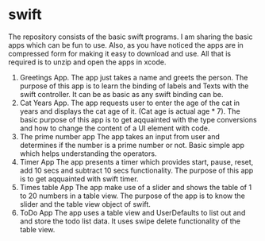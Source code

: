 # swift

The repository consists of the basic swift programs. I am sharing the basic apps which can be fun to use. Also, as you have noticed the apps are in compressed form for making it easy to download and use. All that is required is to unzip and open the apps in xcode.

1. Greetings App. 
  The app just takes a name and greets the person. The purpose of this app is to learn the binding of labels and Texts with     the swift controller. It can be as basic as any swift binding can be.
2. Cat Years App.
  The app requests user to enter the age of the cat in years and displays the cat age of it. (Cat age is actual age * 7). The   basic purpose of this app is to get aqquainted with the type conversions and how to change the content of a UI element with   code. 
3. The prime number app 
   The app takes an input from user and determines if the number is a prime number or not. Basic simple app which helps          understanding the operators.
4. Timer App
   The app presents a timer which provides start, pause, reset, add 10 secs and subtract 10 secs functionality. The purpose of    this app is to get aqquainted with swift timer.
5. Times table App
   The app make use of a slider and shows the table of 1 to 20 numbers in a table view. The purpose of the app is to know the    slider and the table view object of swift.
6. ToDo App 
   The app uses a table view and UserDefaults to list out and and store the todo list data. It uses swipe delete functionality    of the table view.  
